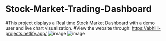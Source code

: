 # Stock-Market-Trading-Dashboard
#This project displays a Real time Stock Market Dashboard with a demo user and live chart visualization.
#View the website through: https://abhiiii-projects.netlify.app/
![image](https://github.com/user-attachments/assets/b4dedb18-88fb-4aaa-845f-4753b5b2dcc6)
![image](https://github.com/user-attachments/assets/5d73a8ef-46a7-47d5-a1e2-543a24843274)

